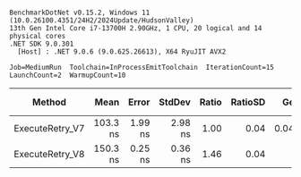 ```

BenchmarkDotNet v0.15.2, Windows 11 (10.0.26100.4351/24H2/2024Update/HudsonValley)
13th Gen Intel Core i7-13700H 2.90GHz, 1 CPU, 20 logical and 14 physical cores
.NET SDK 9.0.301
  [Host] : .NET 9.0.6 (9.0.625.26613), X64 RyuJIT AVX2

Job=MediumRun  Toolchain=InProcessEmitToolchain  IterationCount=15  
LaunchCount=2  WarmupCount=10  

```
| Method          | Mean     | Error   | StdDev  | Ratio | RatioSD | Gen0   | Allocated | Alloc Ratio |
|---------------- |---------:|--------:|--------:|------:|--------:|-------:|----------:|------------:|
| ExecuteRetry_V7 | 103.3 ns | 1.99 ns | 2.98 ns |  1.00 |    0.04 | 0.0408 |     512 B |        1.00 |
| ExecuteRetry_V8 | 150.3 ns | 0.25 ns | 0.36 ns |  1.46 |    0.04 |      - |         - |        0.00 |
